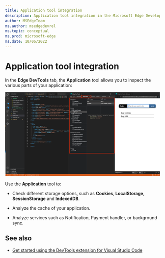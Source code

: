 ```yaml
---
title: Application tool integration
description: Application tool integration in the Microsoft Edge Developer Tools extension for Visual Studio Code.
author: MSEdgeTeam
ms.author: msedgedevrel
ms.topic: conceptual
ms.prod: microsoft-edge
ms.date: 10/06/2022
---
```

# Application tool integration

In the **Edge DevTools** tab, the **Application** tool allows you to inspect the various parts of your application:

![The Application tool inside the Edge DevTools for Visual Studio Code extension](./application-tool-integration-images/application-tool.png)


Use the **Application** tool to:

* Check different storage options, such as **Cookies**, **LocalStorage**, **SessionStorage** and **IndexedDB**.

* Analyze the cache of your application.

* Analyze services such as Notification, Payment handler, or background sync.


<!-- ====================================================================== -->
## See also

* [Get started using the DevTools extension for Visual Studio Code](./get-started.md)
